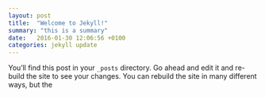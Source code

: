 ```yaml
---
layout: post
title:  "Welcome to Jekyll!"
summary: "this is a summary"
date:   2016-01-30 12:06:56 +0100
categories: jekyll update
---
```

You’ll find this post in your `_posts` directory. Go ahead and edit it and re-build the site to see your changes. You can rebuild the site in many different ways, but the
